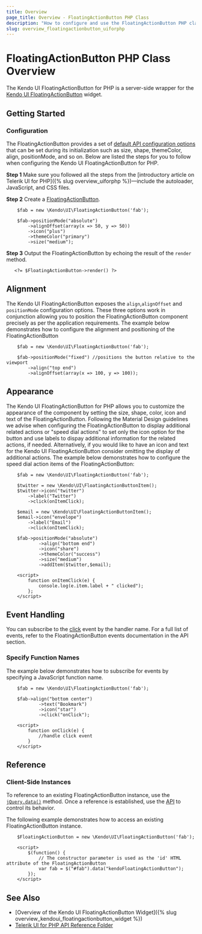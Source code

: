 ```yaml
---
title: Overview
page_title: Overview - FloatingActionButton PHP Class
description: "How to configure and use the FloatingActionButton PHP class in Kendo UI."
slug: overview_floatingactionbutton_uiforphp
---
```


# FloatingActionButton PHP Class Overview

The Kendo UI FloatingActionButton for PHP is a server-side wrapper for the [Kendo UI FloatingActionButton](https://demos.telerik.com/kendo-ui/floatinactionbutton/index) widget.

## Getting Started

### Configuration

The FloatingActionButton provides a set of [default API configuration options](/api/php/Kendo/UI/FloatingActionButton) that can be set during its initialization such as size, shape, themeColor, align, positionMode, and so on. Below are listed the steps for you to follow when configuring the Kendo UI FloatingActionButton for PHP.

**Step 1** Make sure you followed all the steps from the [introductory article on Telerik UI for PHP]({% slug overview_uiforphp %})&mdash;include the autoloader, JavaScript, and CSS files.

**Step 2** Create a [FloatingActionButton](/api/php/Kendo/UI/FloatingActionButton).

        $fab = new \Kendo\UI\FloatingActionButton('fab');

        $fab->positionMode("absolute")
            ->alignOffset(array(x => 50, y => 50))
            ->icon("plus")
            ->themeColor("primary")
            ->size("medium");


**Step 3** Output the FloatingActionButton by echoing the result of the `render` method.

       <?= $FloatingActionButton->render() ?>

## Alignment

The Kendo UI FloatingActionButton exposes the `align`,`alignOffset` and `positionMode` configuration options. These three options work in conjunction allowing you to position the FloatingActionButton component precisely as per the application requirements. The example below demonstrates how to configure the alignment and positioning of the FloatingActionButton

        $fab = new \Kendo\UI\FloatingActionButton('fab');

        $fab->positionMode("fixed") //positions the button relative to the viewport
            ->align("top end")
            ->alignOffset(array(x => 100, y => 100));

## Appearance

The Kendo UI FloatingActionButton for PHP allows you to customize the appearance of the component by setting the size, shape, color, icon and text of the FloatingActionButton. Following the Material Design guidelines we advise when configuring the FloatingActionButton to display additional related actions or "speed dial actions" to set only the icon option for the button and use labels to dispay additional information for the related actions, if needed. Alternatively, if you would like to have an icon and text for the Kendo UI FloatingActionButton consider omitting the display of additional actions. The example below demonstrates how to configure the speed dial action items of the FloatingActionButton:

        $fab = new \Kendo\UI\FloatingActionButton('fab');

        $twitter = new \Kendo\UI\FloatingActionButtonItem();
        $twitter->icon("twitter")
            ->label("Twitter")
            ->click(onItemClick);

        $email = new \Kendo\UI\FloatingActionButtonItem();
        $email->icon("envelope")
            ->label("Email")
            ->click(onItemClick);

        $fab->positionMode("absolute")
                ->align("bottom end")
                ->icon("share")
                ->themeColor("success")
                ->size("medium")
                ->addItem($twitter,$email);

        <script>
            function onItemClick(e) {
                console.log(e.item.label + " clicked");
            };
        </script>

## Event Handling

You can subscribe to the [click](/api/javascript/ui/FloatingActionButton/events/click) event by the handler name. For a full list of events, refer to the FloatingActionButton events documentation in the API section.

### Specify Function Names

The example below demonstrates how to subscribe for events by specifying a JavaScript function name.

        $fab = new \Kendo\UI\FloatingActionButton('fab');

        $fab->align("bottom center")
                ->text("Bookmark")
                ->icon("star")
                ->click("onClick");

        <script>
            function onClick(e) {
                //handle click event
            }
        </script>

## Reference

### Client-Side Instances

To reference to an existing FloatingActionButton instance, use the [`jQuery.data()`](https://api.jquery.com/jQuery.data/) method. Once a reference is established, use the [API](/api/javascript/ui/FloatingActionButton) to control its behavior.

The following example demonstrates how to access an existing FloatingActionButton instance.

        $FloatingActionButton = new \Kendo\UI\FloatingActionButton('fab');

        <script>
            $(function() {
                // The constructor parameter is used as the 'id' HTML attribute of the FloatingActionButton
                var fab = $("#fab").data("kendoFloatingActionButton");
            });
        </script>

## See Also

* [Overview of the Kendo UI FloatingActionButton Widget]({% slug overview_kendoui_floatingactionbutton_widget %})
* [Telerik UI for PHP API Reference Folder](/api/php/Kendo/UI/FloatingActionButton)
